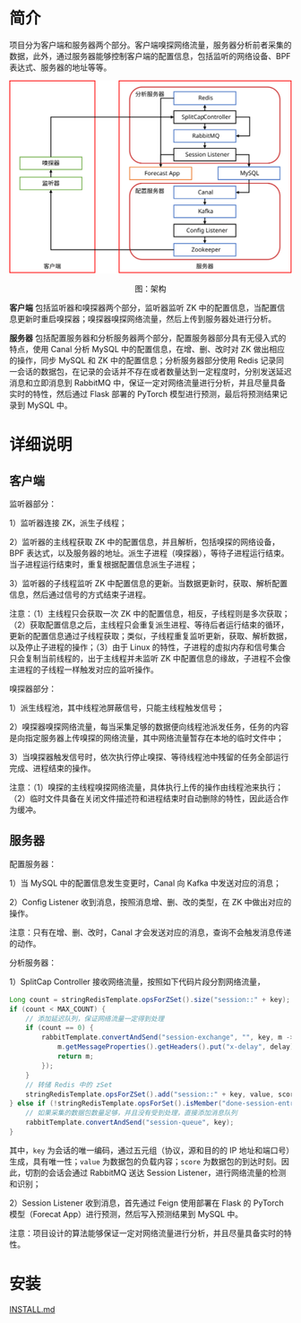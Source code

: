# 简介

项目分为客户端和服务器两个部分。客户端嗅探网络流量，服务器分析前者采集的数据，此外，通过服务器能够控制客户端的配置信息，包括监听的网络设备、BPF 表达式、服务器的地址等等。

<div align=center>
  <p><img src="./img/arch.svg">
  <figcaption>图：架构
  </figcaption>
</div>

**客户端** 包括监听器和嗅探器两个部分，监听器监听 ZK 中的配置信息，当配置信息更新时重启嗅探器；嗅探器嗅探网络流量，然后上传到服务器处进行分析。

**服务器** 包括配置服务器和分析服务器两个部分，配置服务器部分具有无侵入式的特点，使用 Canal 分析 MySQL 中的配置信息，在增、删、改时对 ZK 做出相应的操作，同步 MySQL 和 ZK 中的配置信息；分析服务器部分使用 Redis 记录同一会话的数据包，在记录的会话并不存在或者数量达到一定程度时，分别发送延迟消息和立即消息到 RabbitMQ 中，保证一定对网络流量进行分析，并且尽量具备实时的特性，然后通过 Flask 部署的 PyTorch 模型进行预测，最后将预测结果记录到 MySQL 中。

# 详细说明

## 客户端

监听器部分：

1）监听器连接 ZK，派生子线程；

2）监听器的主线程获取 ZK 中的配置信息，并且解析，包括嗅探的网络设备，BPF 表达式，以及服务器的地址。派生子进程（嗅探器），等待子进程运行结束。当子进程运行结束时，重复根据配置信息派生子进程；

3）监听器的子线程监听 ZK 中配置信息的更新。当数据更新时，获取、解析配置信息，然后通过信号的方式结束子进程。

注意：（1）主线程只会获取一次 ZK 中的配置信息，相反，子线程则是多次获取；（2）获取配置信息之后，主线程只会重复派生进程、等待后者运行结束的循环，更新的配置信息通过子线程获取；类似，子线程重复监听更新，获取、解析数据，以及停止子进程的操作；（3）由于 Linux 的特性，子进程的虚拟内存和信号集合只会复制当前线程的，出于主线程并未监听 ZK 中配置信息的缘故，子进程不会像主进程的子线程一样触发对应的监听操作。

嗅探器部分：

1）派生线程池，其中线程池屏蔽信号，只能主线程触发信号；

2）嗅探器嗅探网络流量，每当采集足够的数据便向线程池派发任务，任务的内容是向指定服务器上传嗅探的网络流量，其中网络流量暂存在本地的临时文件中；

3）当嗅探器触发信号时，依次执行停止嗅探、等待线程池中残留的任务全部运行完成、进程结束的操作。

注意：（1）嗅探的主线程嗅探网络流量，具体执行上传的操作由线程池来执行；（2）临时文件具备在关闭文件描述符和进程结束时自动删除的特性，因此适合作为缓冲。

## 服务器

配置服务器：

1）当 MySQL 中的配置信息发生变更时，Canal 向 Kafka 中发送对应的消息；

2）Config Listener 收到消息，按照消息增、删、改的类型，在 ZK 中做出对应的操作。

注意：只有在增、删、改时，Canal 才会发送对应的消息，查询不会触发消息传递的动作。

分析服务器：

1）SplitCap Controller 接收网络流量，按照如下代码片段分割网络流量，

```java
Long count = stringRedisTemplate.opsForZSet().size("session::" + key);
if (count < MAX_COUNT) {
    // 添加延迟队列，保证网络流量一定得到处理
    if (count == 0) {
        rabbitTemplate.convertAndSend("session-exchange", "", key, m -> {
            m.getMessageProperties().getHeaders().put("x-delay", delay);
            return m;
        });
    }
    // 转储 Redis 中的 zSet
    stringRedisTemplate.opsForZSet().add("session::" + key, value, score);
} else if (!stringRedisTemplate.opsForSet().isMember("done-session-entry", key)) {
    // 如果采集的数据包数量足够，并且没有受到处理，直接添加消息队列
    rabbitTemplate.convertAndSend("session-queue", key);
}
```

其中，`key` 为会话的唯一编码，通过五元组（协议，源和目的的 IP 地址和端口号）生成，具有唯一性；`value` 为数据包的负载内容；`score` 为数据包的到达时刻。因此，切割的会话会通过 RabbitMQ 送达 Session Listener，进行网络流量的检测和识别；

2）Session Listener 收到消息，首先通过 Feign 使用部署在 Flask 的 PyTorch 模型（Forecat App）进行预测，然后写入预测结果到 MySQL 中。

注意：项目设计的算法能够保证一定对网络流量进行分析，并且尽量具备实时的特性。

# 安装

[INSTALL.md](./INSTALL.md)
